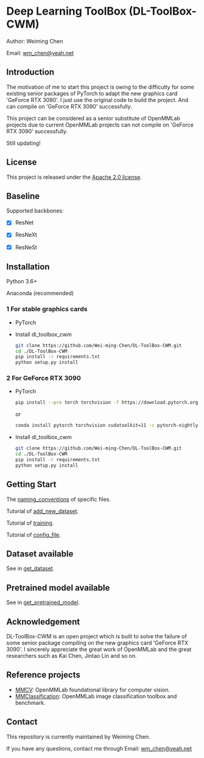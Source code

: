 # Deep Learning ToolBox (DL-ToolBox-CWM)

Author: Weiming Chen

Email: wm_chen@yeah.net



## Introduction

The motivation of me to start this project is owing to the difficulty for some existing senior packages of PyTorch to adapt the new graphics card 'GeForce RTX 3090'. I just use the original code to build the project. And can compile on 'GeForce RTX 3090' successfully.

This project can be considered as a senior substitute of OpenMMLab projects due to current OpenMMLab projects can not compile on 'GeForce RTX 3090' successfully.

Still updating!



## License

This project is released under the [Apache 2.0 license](https://github.com/Wei-ming-Chen/DL-ToolBox-CWM/blob/main/LICENSE).



## Baseline

Supported backbones:

- [x] ResNet
- [x] ResNeXt
- [x] ResNeSt



## Installation

Python 3.6+

Anaconda (recommended)

### 1 For stable graphics cards

- PyTorch

- Install dl_toolbox_cwm

  ```sh
  git clone https://github.com/Wei-ming-Chen/DL-ToolBox-CWM.git
  cd ./DL-ToolBox-CWM
  pip install -r requirements.txt
  python setup.py install
  ```

### 2 For GeForce RTX 3090

- PyTorch

  ```sh
  pip install --pre torch torchvision -f https://download.pytorch.org/whl/nightly/cu110/torch_nightly.html
  ```

  or
  
  ```sh
  conda install pytorch torchvision cudatoolkit=11 -c pytorch-nightly
  ```
  
- Install dl_toolbox_cwm

  ```sh
  git clone https://github.com/Wei-ming-Chen/DL-ToolBox-CWM.git
  cd ./DL-ToolBox-CWM
  pip install -r requirements.txt
  python setup.py install
  ```



## Getting Start

The [naming_conventions](https://github.com/Wei-ming-Chen/DL-ToolBox-CWM/blob/main/resource/naming_convention.md) of specific files.

Tutorial of [add_new_dataset](https://github.com/Wei-ming-Chen/DL-ToolBox-CWM/blob/main/resource/add_new_dataset.md).

Tutorial of [training](https://github.com/Wei-ming-Chen/DL-ToolBox-CWM/blob/main/resource/train.md).

Tutorial of [config_file](https://github.com/Wei-ming-Chen/DL-ToolBox-CWM/blob/main/resource/config_file.md).



## Dataset available

See in [get_dataset](https://github.com/Wei-ming-Chen/DL-ToolBox-CWM/blob/main/resource/get_dataset.md).



## Pretrained model available

See in [get_pretrained_model](https://github.com/Wei-ming-Chen/DL-ToolBox-CWM/blob/main/resource/get_pretrained_model.md).



## Acknowledgement

DL-ToolBox-CWM is an open project which is built to solve the failure of some senior package compiling on the new graphics card 'GeForce RTX 3090'. I sincerely appreciate the great work of OpenMMLab and the great researchers such as Kai Chen, Jintao Lin and so on.



## Reference projects

- [MMCV](https://github.com/open-mmlab/mmcv): OpenMMLab foundational library for computer vision.
- [MMClassification](https://github.com/open-mmlab/mmclassification): OpenMMLab image classification toolbox and benchmark.



## Contact

This repository is currently maintained by Weiming Chen.

If you have any questions, contact me through Email: wm_chen@yeah.net

